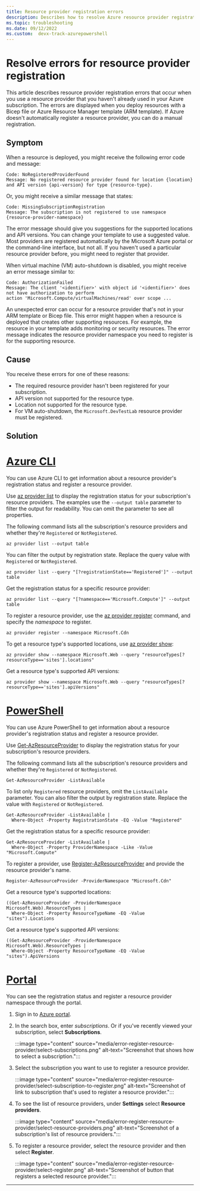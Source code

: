 ```yaml
---
title: Resource provider registration errors
description: Describes how to resolve Azure resource provider registration errors for resources deployed with a Bicep file or Azure Resource Manager template (ARM template).
ms.topic: troubleshooting
ms.date: 09/12/2022
ms.custom:  devx-track-azurepowershell
---
```


# Resolve errors for resource provider registration

This article describes resource provider registration errors that occur when you use a resource provider that you haven't already used in your Azure subscription. The errors are displayed when you deploy resources with a Bicep file or Azure Resource Manager template (ARM template). If Azure doesn't automatically register a resource provider, you can do a manual registration.

## Symptom

When a resource is deployed, you might receive the following error code and message:

```Output
Code: NoRegisteredProviderFound
Message: No registered resource provider found for location {location}
and API version {api-version} for type {resource-type}.
```

Or, you might receive a similar message that states:

```Output
Code: MissingSubscriptionRegistration
Message: The subscription is not registered to use namespace {resource-provider-namespace}
```

The error message should give you suggestions for the supported locations and API versions. You can change your template to use a suggested value. Most providers are registered automatically by the Microsoft Azure portal or the command-line interface, but not all. If you haven't used a particular resource provider before, you might need to register that provider.

When virtual machine (VM) auto-shutdown is disabled, you might receive an error message similar to:

```Output
Code: AuthorizationFailed
Message: The client '<identifier>' with object id '<identifier>' does not have authorization to perform
action 'Microsoft.Compute/virtualMachines/read' over scope ...
```

An unexpected error can occur for a resource provider that's not in your ARM template or Bicep file. This error might happen when a resource is deployed that creates other supporting resources. For example, the resource in your template adds monitoring or security resources. The error message indicates the resource provider namespace you need to register is for the supporting resource.

## Cause

You receive these errors for one of these reasons:

- The required resource provider hasn't been registered for your subscription.
- API version not supported for the resource type.
- Location not supported for the resource type.
- For VM auto-shutdown, the `Microsoft.DevTestLab` resource provider must be registered.

## Solution

# [Azure CLI](#tab/azure-cli)

You can use Azure CLI to get information about a resource provider's registration status and
register a resource provider.

Use [az provider list](/cli/azure/provider#az-provider-list) to display the registration status for your subscription's resource providers. The examples use the `--output table` parameter to filter the output for readability. You can omit the parameter to see all properties.

The following command lists all the subscription's resource providers and whether they're `Registered` or `NotRegistered`.

```azurecli-interactive
az provider list --output table
```

You can filter the output by registration state. Replace the query value with `Registered` or `NotRegistered`.

```azurecli-interactive
az provider list --query "[?registrationState=='Registered']" --output table
```

Get the registration status for a specific resource provider:

```azurecli-interactive
az provider list --query "[?namespace=='Microsoft.Compute']" --output table
```

To register a resource provider, use the [az provider register](/cli/azure/provider#az-provider-register) command, and specify the _namespace_ to register.

```azurecli-interactive
az provider register --namespace Microsoft.Cdn
```

To get a resource type's supported locations, use [az provider show](/cli/azure/provider#az-provider-show):

```azurecli-interactive
az provider show --namespace Microsoft.Web --query "resourceTypes[?resourceType=='sites'].locations"
```

Get a resource type's supported API versions:

```azurecli-interactive
az provider show --namespace Microsoft.Web --query "resourceTypes[?resourceType=='sites'].apiVersions"
```

# [PowerShell](#tab/azure-powershell)

You can use Azure PowerShell to get information about a resource provider's registration status and
register a resource provider.

Use [Get-AzResourceProvider](/powershell/module/az.resources/get-azresourceprovider) to display the registration status for your subscription's resource providers.

The following command lists all the subscription's resource providers and whether they're `Registered` or `NotRegistered`.

```azurepowershell-interactive
Get-AzResourceProvider -ListAvailable
```

To list only `Registered` resource providers, omit the `ListAvailable` parameter. You can also filter the output by registration state. Replace the value with `Registered` or `NotRegistered`.

```azurepowershell-interactive
Get-AzResourceProvider -ListAvailable |
  Where-Object -Property RegistrationState -EQ -Value "Registered"
```

Get the registration status for a specific resource provider:

```azurepowershell-interactive
Get-AzResourceProvider -ListAvailable |
  Where-Object -Property ProviderNamespace -Like -Value "Microsoft.Compute"
```

To register a provider, use [Register-AzResourceProvider](/powershell/module/az.resources/register-azresourceprovider) and provide the resource provider's name.

```azurepowershell-interactive
Register-AzResourceProvider -ProviderNamespace "Microsoft.Cdn"
```

Get a resource type's supported locations:

```azurepowershell-interactive
((Get-AzResourceProvider -ProviderNamespace Microsoft.Web).ResourceTypes |
  Where-Object -Property ResourceTypeName -EQ -Value "sites").Locations
```

Get a resource type's supported API versions:

```azurepowershell-interactive
((Get-AzResourceProvider -ProviderNamespace Microsoft.Web).ResourceTypes |
  Where-Object -Property ResourceTypeName -EQ -Value "sites").ApiVersions
```

# [Portal](#tab/azure-portal)

You can see the registration status and register a resource provider namespace through the portal.

1. Sign in to [Azure portal](https://portal.azure.com/).

1. In the search box, enter _subscriptions_. Or if you've recently viewed your subscription, select **Subscriptions**.

    :::image type="content" source="media/error-register-resource-provider/select-subscriptions.png" alt-text="Screenshot that shows how to select a subscription.":::


1. Select the subscription you want to use to register a resource provider.

    :::image type="content" source="media/error-register-resource-provider/select-subscription-to-register.png" alt-text="Screenshot of link to subscription that's used to register a resource provider.":::

1. To see the list of resource providers, under **Settings** select **Resource providers**.

    :::image type="content" source="media/error-register-resource-provider/select-resource-providers.png" alt-text="Screenshot of a subscription's list of resource providers.":::

1. To register a resource provider, select the resource provider and then select **Register**.

    :::image type="content" source="media/error-register-resource-provider/select-register.png" alt-text="Screenshot of button that registers a selected resource provider.":::

---
